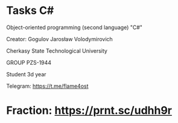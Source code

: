 # Tasks C#

Object-oriented programming (second language) "C#"

Creator: Gogulov Jarosław Volodymirovich

Cherkasy State Technological University

GROUP PZS-1944

Student 3d year

Telegram: https://t.me/flame4ost

# Fraction: https://prnt.sc/udhh9r
